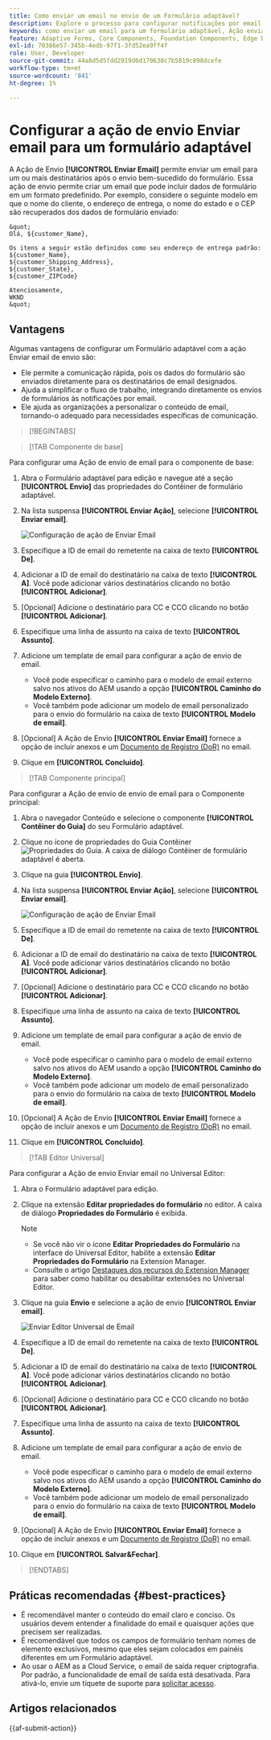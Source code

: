 ```yaml
---
title: Como enviar um email no envio de um Formulário adaptável?
description: Explore o processo para configurar notificações por email ao enviar um Formulário adaptável.
keywords: como enviar um email para um formulário adaptável, Ação enviar de email, Email do formulário adaptável, Email de envio do formulário, Guia de envio de email
feature: Adaptive Forms, Core Components, Foundation Components, Edge Delivery Services
exl-id: 70386e57-345b-4edb-97f1-3fd52ea9ff4f
role: User, Developer
source-git-commit: 44a8d5d5fdd2919d6d170638c7b5819c898dcefe
workflow-type: tm+mt
source-wordcount: '841'
ht-degree: 1%

---
```


# Configurar a ação de envio Enviar email para um formulário adaptável

A Ação de Envio **[!UICONTROL Enviar Email]** permite enviar um email para um ou mais destinatários após o envio bem-sucedido do formulário. Essa ação de envio permite criar um email que pode incluir dados de formulário em um formato predefinido. Por exemplo, considere o seguinte modelo em que o nome do cliente, o endereço de entrega, o nome do estado e o CEP são recuperados dos dados de formulário enviado:


    &quot;
    Olá, ${customer_Name},
    
    Os itens a seguir estão definidos como seu endereço de entrega padrão:
    ${customer_Name},
    ${customer_Shipping_Address},
    ${customer_State},
    ${customer_ZIPCode}
    
    Atenciosamente,
    WKND
    &quot;

## Vantagens

Algumas vantagens de configurar um Formulário adaptável com a ação Enviar email de envio são:

* Ele permite a comunicação rápida, pois os dados do formulário são enviados diretamente para os destinatários de email designados.
* Ajuda a simplificar o fluxo de trabalho, integrando diretamente os envios de formulários às notificações por email.
* Ele ajuda as organizações a personalizar o conteúdo de email, tornando-o adequado para necessidades específicas de comunicação.

>[!BEGINTABS]

>[!TAB Componente de base]

Para configurar uma Ação de envio de email para o componente de base:

1. Abra o Formulário adaptável para edição e navegue até a seção **[!UICONTROL Envio]** das propriedades do Contêiner de formulário adaptável.
1. Na lista suspensa **[!UICONTROL Enviar Ação]**, selecione **[!UICONTROL Enviar email]**.

   ![Configuração de ação de Enviar Email](/help/forms/assets/send-email-fc.png)

1. Especifique a ID de email do remetente na caixa de texto **[!UICONTROL De]**.
1. Adicionar a ID de email do destinatário na caixa de texto **[!UICONTROL A]**. Você pode adicionar vários destinatários clicando no botão **[!UICONTROL Adicionar]**.
1. [Opcional] Adicione o destinatário para CC e CCO clicando no botão **[!UICONTROL Adicionar]**.
1. Especifique uma linha de assunto na caixa de texto **[!UICONTROL Assunto]**.
1. Adicione um template de email para configurar a ação de envio de email.
   * Você pode especificar o caminho para o modelo de email externo salvo nos ativos do AEM usando a opção **[!UICONTROL Caminho do Modelo Externo]**.
   * Você também pode adicionar um modelo de email personalizado para o envio do formulário na caixa de texto **[!UICONTROL Modelo de email]**.
1. [Opcional] A Ação de Envio **[!UICONTROL Enviar Email]** fornece a opção de incluir anexos e um [Documento de Registro (DoR)](generate-document-of-record-core-components.md) no email.
1. Clique em **[!UICONTROL Concluído]**.

>[!TAB Componente principal]

Para configurar a Ação de envio de envio de email para o Componente principal:

1. Abra o navegador Conteúdo e selecione o componente **[!UICONTROL Contêiner do Guia]** do seu Formulário adaptável.
1. Clique no ícone de propriedades do Guia Contêiner ![Propriedades do Guia](/help/forms/assets/configure-icon.svg). A caixa de diálogo Contêiner de formulário adaptável é aberta.
1. Clique na guia **[!UICONTROL Envio]**.
1. Na lista suspensa **[!UICONTROL Enviar Ação]**, selecione **[!UICONTROL Enviar email]**.

   ![Configuração de ação de Enviar Email](/help/forms/assets/send-email-action-configuration.gif)
1. Especifique a ID de email do remetente na caixa de texto **[!UICONTROL De]**.
1. Adicionar a ID de email do destinatário na caixa de texto **[!UICONTROL A]**. Você pode adicionar vários destinatários clicando no botão **[!UICONTROL Adicionar]**.
1. [Opcional] Adicione o destinatário para CC e CCO clicando no botão **[!UICONTROL Adicionar]**.
1. Especifique uma linha de assunto na caixa de texto **[!UICONTROL Assunto]**.
1. Adicione um template de email para configurar a ação de envio de email.
   * Você pode especificar o caminho para o modelo de email externo salvo nos ativos do AEM usando a opção **[!UICONTROL Caminho do Modelo Externo]**.
   * Você também pode adicionar um modelo de email personalizado para o envio do formulário na caixa de texto **[!UICONTROL Modelo de email]**.
1. [Opcional] A Ação de Envio **[!UICONTROL Enviar Email]** fornece a opção de incluir anexos e um [Documento de Registro (DoR)](generate-document-of-record-core-components.md) no email.
1. Clique em **[!UICONTROL Concluído]**.

>[!TAB Editor Universal]

Para configurar a Ação de envio Enviar email no Universal Editor:

1. Abra o Formulário adaptável para edição.
1. Clique na extensão **Editar propriedades do formulário** no editor.
A caixa de diálogo **Propriedades do Formulário** é exibida.

   >[!NOTE]
   >
   > * Se você não vir o ícone **Editar Propriedades do Formulário** na interface do Universal Editor, habilite a extensão **Editar Propriedades do Formulário** na Extension Manager.
   > * Consulte o artigo [Destaques dos recursos do Extension Manager](https://developer.adobe.com/uix/docs/extension-manager/feature-highlights/#enablingdisabling-extensions) para saber como habilitar ou desabilitar extensões no Universal Editor.


1. Clique na guia **Envio** e selecione a ação de envio **[!UICONTROL Enviar email]**.

   ![Enviar Editor Universal de Email](/help/forms/assets/send-email-ue.png)

1. Especifique a ID de email do remetente na caixa de texto **[!UICONTROL De]**.
1. Adicionar a ID de email do destinatário na caixa de texto **[!UICONTROL A]**. Você pode adicionar vários destinatários clicando no botão **[!UICONTROL Adicionar]**.
1. [Opcional] Adicione o destinatário para CC e CCO clicando no botão **[!UICONTROL Adicionar]**.
1. Especifique uma linha de assunto na caixa de texto **[!UICONTROL Assunto]**.
1. Adicione um template de email para configurar a ação de envio de email.
   * Você pode especificar o caminho para o modelo de email externo salvo nos ativos do AEM usando a opção **[!UICONTROL Caminho do Modelo Externo]**.
   * Você também pode adicionar um modelo de email personalizado para o envio do formulário na caixa de texto **[!UICONTROL Modelo de email]**.
1. [Opcional] A Ação de Envio **[!UICONTROL Enviar Email]** fornece a opção de incluir anexos e um [Documento de Registro (DoR)](generate-document-of-record-core-components.md) no email.
1. Clique em **[!UICONTROL Salvar&amp;Fechar]**.

>[!ENDTABS]

## Práticas recomendadas {#best-practices}

* É recomendável manter o conteúdo do email claro e conciso. Os usuários devem entender a finalidade do email e quaisquer ações que precisem ser realizadas.
* É recomendável que todos os campos de formulário tenham nomes de elemento exclusivos, mesmo que eles sejam colocados em painéis diferentes em um Formulário adaptável.
* Ao usar o AEM as a Cloud Service, o email de saída requer criptografia. Por padrão, a funcionalidade de email de saída está desativada. Para ativá-lo, envie um tíquete de suporte para [solicitar acesso](https://experienceleague.adobe.com/docs/experience-manager-cloud-service/implementing/developing/development-guidelines.html?lang=en#sending-email).

## Artigos relacionados

{{af-submit-action}}

